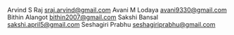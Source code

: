 Arvind S Raj <sraj.arvind@gmail.com>
Avani M Lodaya <avani9330@gmail.com>
Bithin Alangot <bithin2007@gmail.com>
Sakshi Bansal <sakshi.april5@gmail.com>
Seshagiri Prabhu <seshagiriprabhu@gmail.com>

